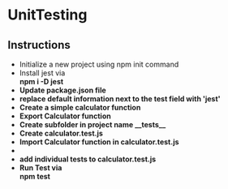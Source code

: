 # UnitTesting

 ## Instructions
<ul>
<li>Initialize a new project using npm init command</li>
<li>Install jest via</li>
    <strong>npm i -D jest <Strong>
 <li>Update package.json file <li>
        <strong>replace default information next to the test field with 'jest'<Strong>
<li>Create a simple calculator function</li>
<li>Export Calculator function</li> 
<li>Create subfolder in project name __tests__</li>
<li>Create calculator.test.js </li>  
<li>Import Calculator function in calculator.test.js<li>
<li>add individual tests to calculator.test.js</li>
<li>Run Test via</li> 
   <strong> npm test </strong>  